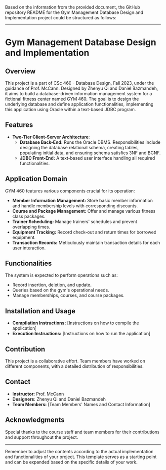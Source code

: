 Based on the information from the provided document, the GitHub repository README for the Gym Management Database Design and Implementation project could be structured as follows:

---

# Gym Management Database Design and Implementation

## Overview
This project is a part of CSc 460 - Database Design, Fall 2023, under the guidance of Prof. McCann. Designed by Zhenyu Qi and Daniel Bazmandeh, it aims to build a database-driven information management system for a fictional fitness center named GYM 460. The goal is to design the underlying database and define application functionalities, implementing this application using Oracle within a text-based JDBC program.

## Features
- **Two-Tier Client-Server Architecture:**
  - **Database Back-End:** Runs the Oracle DBMS. Responsibilities include designing the database relational schema, creating tables, populating initial data, and ensuring schema satisfies 3NF and BCNF.
  - **JDBC Front-End:** A text-based user interface handling all required functionalities.

## Application Domain
GYM 460 features various components crucial for its operation:
- **Member Information Management:** Store basic member information and handle membership levels with corresponding discounts.
- **Course and Package Management:** Offer and manage various fitness class packages.
- **Trainer Scheduling:** Manage trainers' schedules and prevent overlapping times.
- **Equipment Tracking:** Record check-out and return times for borrowed equipment.
- **Transaction Records:** Meticulously maintain transaction details for each user interaction.

## Functionalities
The system is expected to perform operations such as:
- Record insertion, deletion, and update.
- Queries based on the gym's operational needs.
- Manage memberships, courses, and course packages.

## Installation and Usage
- **Compilation Instructions:** [Instructions on how to compile the application]
- **Execution Instructions:** [Instructions on how to run the application]

## Contribution
This project is a collaborative effort. Team members have worked on different components, with a detailed distribution of responsibilities.

## Contact
- **Instructor:** Prof. McCann
- **Designers:** Zhenyu Qi and Daniel Bazmandeh
- **Team Members:** [Team Members' Names and Contact Information]

## Acknowledgments
Special thanks to the course staff and team members for their contributions and support throughout the project.

---

Remember to adjust the contents according to the actual implementation and functionalities of your project. This template serves as a starting point and can be expanded based on the specific details of your work.
